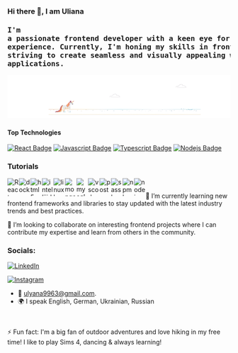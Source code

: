 ### Hi there 👋, I am Uliana

### <pre>I'm a passionate frontend developer with a keen eye for design and user experience. Currently, I'm honing my skills in frontend technologies and striving to create seamless and visually appealing web applications.</pre>

<!-- ![Header](https://github.com/ulyanatouch/ulyanatouch/blob/main/assets/feniks.png) -->

![Profile image](https://github.com/ulyanatouch/ulyanatouch/blob/main/assets/no__internet2.gif)

#### Top Technologies

[![React Badge](https://img.shields.io/badge/-React-61DBFB?style=for-the-badge&labelColor=black&logo=react&logoColor=61DBFB)](#) [![Javascript Badge](https://img.shields.io/badge/-Javascript-F0DB4F?style=for-the-badge&labelColor=black&logo=javascript&logoColor=F0DB4F)](#) [![Typescript Badge](https://img.shields.io/badge/-Typescript-007acc?style=for-the-badge&labelColor=black&logo=typescript&logoColor=007acc)](#) [![Nodejs Badge](https://img.shields.io/badge/-Nodejs-3C873A?style=for-the-badge&labelColor=black&logo=node.js&logoColor=3C873A)](#) 

### Tutorials

<img align="left" alt="React" width="26px" src="https://cdn.jsdelivr.net/gh/devicons/devicon/icons/css3/css3-original.svg" height="40" alt="css3 logo"  />
<img align="left" width="26px" src="https://skillicons.dev/icons?i=docker" height="40" alt="docker logo"  />
<img align="left" width="26px" src="https://cdn.jsdelivr.net/gh/devicons/devicon/icons/html5/html5-original.svg" height="40" alt="html5 logo"  />
<img align="left" width="26px" src="https://skillicons.dev/icons?i=idea" height="40" alt="intellijidea logo"  />
<img align="left" width="26px" src="https://cdn.jsdelivr.net/gh/devicons/devicon/icons/linux/linux-original.svg" height="40" alt="linux logo"  />
<img align="left" width="26px" src="https://cdn.jsdelivr.net/gh/devicons/devicon/icons/mongodb/mongodb-original.svg" height="40" alt="mongodb logo"  />
<img align="left" width="26px" src="https://cdn.simpleicons.org/mysql/4479A1" height="40" alt="mysql logo"  />
<img align="left" width="26px" src="https://cdn.jsdelivr.net/gh/devicons/devicon/icons/vscode/vscode-original.svg" height="40" alt="vscode logo"  />
<img align="left" width="26px" src="https://cdn.simpleicons.org/postman/FF6C37" height="40" alt="postman logo"  />
<img align="left" width="26px" src="https://cdn.simpleicons.org/sass/CC6699" height="40" alt="sass logo"  />
<img align="left" width="26px" src="https://cdn.jsdelivr.net/gh/devicons/devicon/icons/npm/npm-original-wordmark.svg" height="40" alt="npm logo"  />
<img align="left" width="26px" src="https://cdn.simpleicons.org/nodedotjs/339933" height="40" alt="nodejs logo"  />

  
&nbsp; 

🌱 I’m currently learning new frontend frameworks and libraries to stay updated with the latest industry trends and best practices.

👯 I’m looking to collaborate on interesting frontend projects where I can contribute my expertise and learn from others in the community.

### Socials:

[![LinkedIn](https://img.shields.io/badge/-LinkedIn-090909?style=for-the-badge&logo=linkedin&logoColor=007BB6)](https://www.linkedin.com/in/uliana9963)

[![Instagram](https://img.shields.io/badge/-Instagram-090909?style=for-the-badge&logo=instagram&logoColor=B4068E)](https://www.instagram.com/ulyanatouch)

- :email: ulyana9963@gmail.com.
- 🌍 I speak English, German, Ukrainian, Russian

<br>

⚡ Fun fact: I'm a big fan of outdoor adventures and love hiking in my free time! I like to play Sims 4, dancing & always learning!
